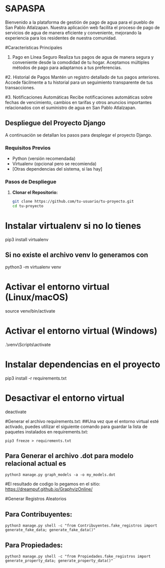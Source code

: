 # SAPASPA

Bienvenido a la plataforma de gestión de pago de agua para el pueblo de San Pablo Atlalzapan. Nuestra aplicación web facilita el proceso de pago de servicios de agua de manera eficiente y conveniente, mejorando la experiencia para los residentes de nuestra comunidad.

#Características Principales
1. Pago en Línea Seguro
Realiza tus pagos de agua de manera segura y conveniente desde la comodidad de tu hogar. Aceptamos múltiples métodos de pago para adaptarnos a tus preferencias.

#2. Historial de Pagos
Mantén un registro detallado de tus pagos anteriores. Accede fácilmente a tu historial para un seguimiento transparente de tus transacciones.

#3. Notificaciones Automáticas
Recibe notificaciones automáticas sobre fechas de vencimiento, cambios en tarifas y otros anuncios importantes relacionados con el suministro de agua en San Pablo Atlalzapan.
## Despliegue del Proyecto Django

A continuación se detallan los pasos para desplegar el proyecto Django.

### Requisitos Previos

- Python (versión recomendada)
- Virtualenv (opcional pero se recomienda)
- [Otras dependencias del sistema, si las hay]

### Pasos de Despliegue

1. **Clonar el Repositorio:**
   ```bash
   git clone https://github.com/tu-usuario/tu-proyecto.git
   cd tu-proyecto


# Instalar virtualenv si no lo tienes
pip3 install virtualenv

## Si no existe el archivo venv lo generamos con
python3 -m virtualenv venv

# Activar el entorno virtual (Linux/macOS)
source venv/bin/activate

# Activar el entorno virtual (Windows)
.\venv\Scripts\activate

# Instalar dependencias en el proyecto
pip3 install -r requirements.txt

# Desactivar el entorno virtual
deactivate

#Generar el archivo requirements.txt:
##Una vez que el entorno virtual esté activado, puedes utilizar el siguiente comando para guardar la lista de paquetes instalados en requirements.txt:

``` pip3 freeze > requirements.txt  ```

## Para Generar el archivo .dot para modelo relacional actual es
 ``` python3 manage.py graph_models -a -o my_models.dot  ```

#El resultado de codigo lo pegamos en el sitio:
https://dreampuf.github.io/GraphvizOnline/

#Generar Registros Aleatorios
## Para Contribuyentes:
``` python3 manage.py shell -c "from Contribuyentes.fake_registros import generate_fake_data; generate_fake_data()" ```

## Para Propiedades:
``` python3 manage.py shell -c "from Propiedades.fake_registros import generate_property_data; generate_property_data()" ```

